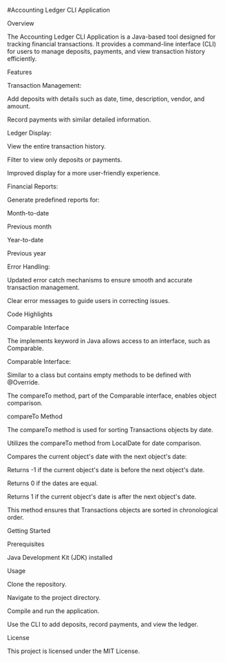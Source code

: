 #Accounting Ledger CLI Application

Overview

The Accounting Ledger CLI Application is a Java-based tool designed for tracking financial transactions. It provides a command-line interface (CLI) for users to manage deposits, payments, and view transaction history efficiently.

Features

Transaction Management:

Add deposits with details such as date, time, description, vendor, and amount.

Record payments with similar detailed information.

Ledger Display:

View the entire transaction history.

Filter to view only deposits or payments.

Improved display for a more user-friendly experience.

Financial Reports:

Generate predefined reports for:

Month-to-date

Previous month

Year-to-date

Previous year

Error Handling:

Updated error catch mechanisms to ensure smooth and accurate transaction management.

Clear error messages to guide users in correcting issues.

Code Highlights

Comparable Interface

The implements keyword in Java allows access to an interface, such as Comparable.

Comparable Interface:

Similar to a class but contains empty methods to be defined with @Override.

The compareTo method, part of the Comparable interface, enables object comparison.

compareTo Method

The compareTo method is used for sorting Transactions objects by date.

Utilizes the compareTo method from LocalDate for date comparison.

Compares the current object's date with the next object's date:

Returns -1 if the current object's date is before the next object's date.

Returns 0 if the dates are equal.

Returns 1 if the current object's date is after the next object's date.

This method ensures that Transactions objects are sorted in chronological order.

Getting Started

Prerequisites

Java Development Kit (JDK) installed

Usage

Clone the repository.

Navigate to the project directory.

Compile and run the application.

Use the CLI to add deposits, record payments, and view the ledger.

License

This project is licensed under the MIT License.

